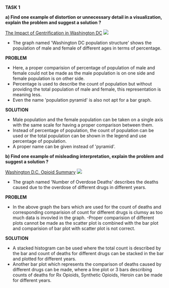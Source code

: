 **TASK 1**

**a) Find one example of distortion or unnecessary detail in a visualization, explain the problem and suggest a solution ?**

[The Impact of Gentrification in Washington DC](https://sites.psu.edu/benwinston/2017/12/12/soc573-final-paper-the-impact-of-gentrification-in-washington-dc/ "Washington DC population structure")
![](https://sites.psu.edu/benwinston/files/2017/12/F1-28kpqz6.png)
- The graph named 'Washington DC population structure' shows the population of male and female of different ages in terms of percentage. 

**PROBLEM**
- Here, a proper comparision of percentage of population of male and female could not be made as the male population is on one side and female population is on other side.
- Percentage is used to describe the count of population but without providing the total population of male and female, this representation is meaning less.
- Even the name  'population pyramid' is also not apt for a bar graph.

**SOLUTION**
- Male population and the female population can be taken on a single axis with the same scale for having a proper comparison between them.
- Instead of percentage of population, the count of population can be used or the total population can be shown in the legend and use percentage of population.
- A proper name can be given instead of 'pyramid'.

**b) Find one example of misleading interpretation, explain the problem and suggest a solution ?**

[Washington D.C. Opioid Summary](https://www.drugabuse.gov/opioid-summaries-by-state/washington-dc-opioid-summary "Washington D.C. Opioid Summary")
![](https://d14rmgtrwzf5a.cloudfront.net/sites/default/files/fig1dc.jpg)
- The graph named 'Number of Overdose Deaths' describes the deaths caused due to the overdose of different drugs in different years.

**PROBLEM**
- In the above graph the bars which are used for the count of deaths and corresponding comparision of count for different drugs is clumsy as too much data is invovled in the graph.
-Proper comparision of different plots cannot be made as the scatter plot is combined with the bar plot and comparision of bar plot with scatter plot is not correct.

**SOLUTION**
- A stacked histogram can be used where the total count is described by the bar and count of deaths for different drugs can be stacked in the bar and plotted for different years.
- Another bar plot which represents the comparison of deaths caused by different drugs can be made, where a line plot or 3 bars describing counts of deaths for Rx Opioids, Synthetic Opioids, Heroin can be made for different years.
